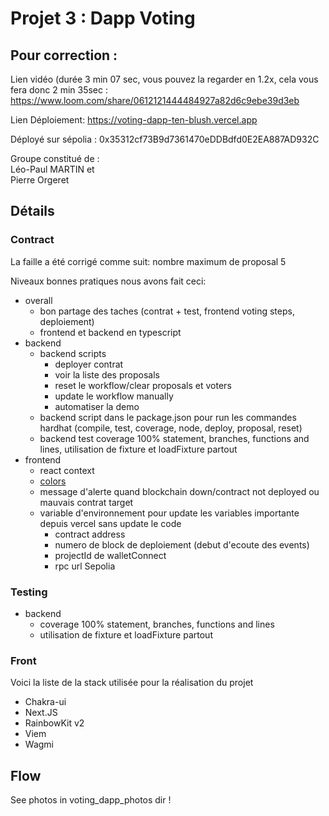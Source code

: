 # Projet 3 : Dapp Voting

## Pour correction :

Lien vidéo (durée 3 min 07 sec, vous pouvez la regarder en 1.2x, cela vous fera donc 2 min 35sec :
https://www.loom.com/share/0612121444484927a82d6c9ebe39d3eb

Lien Déploiement: https://voting-dapp-ten-blush.vercel.app

Déployé sur sépolia : 0x35312cf73B9d7361470eDDBdfd0E2EA887AD932C

Groupe constitué de :  
Léo-Paul MARTIN et  
Pierre Orgeret

## Détails

### Contract

La faille a été corrigé comme suit: nombre maximum de proposal 5

Niveaux bonnes pratiques nous avons fait ceci:

- overall
  - bon partage des taches (contrat + test, frontend voting steps, deploiement)
  - frontend et backend en typescript
- backend
  - backend scripts
    - deployer contrat
    - voir la liste des proposals
    - reset le workflow/clear proposals et voters
    - update le workflow manually
    - automatiser la demo
  - backend script dans le package.json pour run les commandes hardhat (compile, test, coverage, node, deploy, proposal, reset)
  - backend test coverage 100% statement, branches, functions and lines, utilisation de fixture et loadFixture partout
- frontend
  - react context
  - [colors](https://coolors.co/1f2041-4b3f72-417b5a-d0ceba-e9d2c0)
  - message d'alerte quand blockchain down/contract not deployed ou mauvais contrat target
  - variable d'environnement pour update les variables importante depuis vercel sans update le code
    - contract address
    - numero de block de deploiement (debut d'ecoute des events)
    - projectId de walletConnect
    - rpc url Sepolia

### Testing

- backend
  - coverage 100% statement, branches, functions and lines
  - utilisation de fixture et loadFixture partout

### Front

Voici la liste de la stack utilisée pour la réalisation du projet

- Chakra-ui
- Next.JS
- RainbowKit v2
- Viem
- Wagmi

## Flow

See photos in voting_dapp_photos dir !
